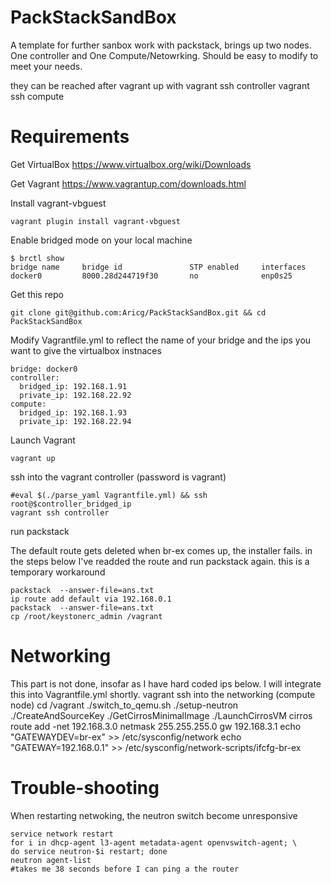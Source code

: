 PackStackSandBox
================

A template for further sanbox work with packstack, brings up two nodes. One controller and One Compute/Netowrking. Should be easy to modify to meet your needs. 

they can be reached after vagrant up with
    vagrant ssh controller
    vagrant ssh compute 

Requirements
============
Get VirtualBox https://www.virtualbox.org/wiki/Downloads

Get Vagrant https://www.vagrantup.com/downloads.html

Install vagrant-vbguest

    vagrant plugin install vagrant-vbguest

Enable bridged mode on your local machine

    $ brctl show
    bridge name     bridge id               STP enabled     interfaces
    docker0         8000.28d244719f30       no              enp0s25

Get this repo

    git clone git@github.com:Aricg/PackStackSandBox.git && cd PackStackSandBox

Modify Vagrantfile.yml to reflect the name of your bridge and the ips you want to give the virtualbox instnaces 

    bridge: docker0
    controller:
      bridged_ip: 192.168.1.91
      private_ip: 192.168.22.92
    compute:
      bridged_ip: 192.168.1.93
      private_ip: 192.168.22.94

Launch Vagrant
    
    vagrant up

ssh into the vagrant controller (password is vagrant)

    #eval $(./parse_yaml Vagrantfile.yml) && ssh root@$controller_bridged_ip
    vagrant ssh controller

run packstack

The default route gets deleted when br-ex comes up, the installer fails. in the steps below I've readded the route and run packstack again. this is a temporary workaround

    packstack  --answer-file=ans.txt
    ip route add default via 192.168.0.1
    packstack  --answer-file=ans.txt
    cp /root/keystonerc_admin /vagrant

Networking
==========
This part is not done, insofar as I have hard coded ips below. I will integrate this into Vagrantfile.yml shortly. 
vagrant ssh into the networking (compute node)
    cd /vagrant
    ./switch_to_qemu.sh
    ./setup-neutron
    ./CreateAndSourceKey
    ./GetCirrosMinimalImage
    ./LaunchCirrosVM cirros
    route add -net 192.168.3.0 netmask 255.255.255.0 gw 192.168.3.1
    echo "GATEWAYDEV=br-ex" >> /etc/sysconfig/network
    echo "GATEWAY=192.168.0.1" >> /etc/sysconfig/network-scripts/ifcfg-br-ex

Trouble-shooting
================
When restarting netwoking, the neutron switch become unresponsive

    service network restart
    for i in dhcp-agent l3-agent metadata-agent openvswitch-agent; \
    do service neutron-$i restart; done
    neutron agent-list
    #takes me 38 seconds before I can ping a the router


